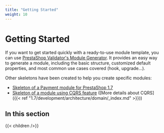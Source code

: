 ```yaml
---
title: "Getting Started"
weight: 10
---
```


# Getting Started

If you want to get started quickly with a ready-to-use module template, you can use [PrestaShop Validator's Module Generator](https://validator.prestashop.com/generator). It provides an easy way to generate a module, including the basic structure, customized default properties, and most common use cases covered (hook, upgrade...).

Other skeletons have been created to help you create specific modules:

* [Skeleton of a Payment module for PrestaShop 1.7](https://github.com/PrestaShop/paymentexample)
* [Skeleton of a module using CQRS feature](https://github.com/friends-of-presta/demo-cqrs-hooks-usage-module) ([More details about CQRS]({{< ref "1.7/development/architecture/domain/_index.md" >}}))

## In this section 

{{< children />}}
